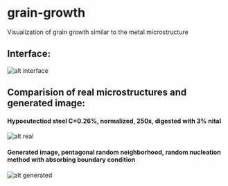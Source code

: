 # grain-growth
Visualization of grain growth similar to the metal microstructure

## Interface:
![alt interface](https://i.imgur.com/7jTGuw1.jpg)

## Comparision of real microstructures and generated image:
#### Hypoeutectiod steel C=0.26%, normalized, 250x, digested with 3% nital
![alt real](https://i.imgur.com/hqlXk0s.png)

#### Generated image, pentagonal random neighborhood, random nucleation method with absorbing boundary condition
![alt generated](https://i.imgur.com/ZnYsrQD.png)
